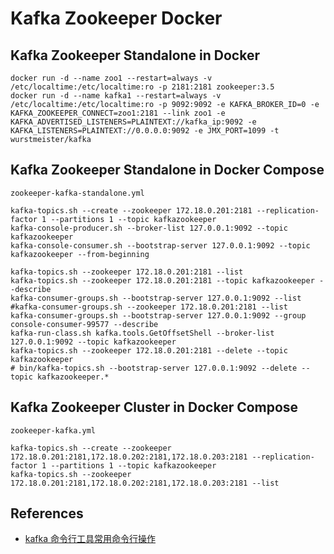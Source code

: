# Kafka Zookeeper Docker

## Kafka Zookeeper Standalone in Docker
```
docker run -d --name zoo1 --restart=always -v /etc/localtime:/etc/localtime:ro -p 2181:2181 zookeeper:3.5
docker run -d --name kafka1 --restart=always -v /etc/localtime:/etc/localtime:ro -p 9092:9092 -e KAFKA_BROKER_ID=0 -e KAFKA_ZOOKEEPER_CONNECT=zoo1:2181 --link zoo1 -e KAFKA_ADVERTISED_LISTENERS=PLAINTEXT://kafka_ip:9092 -e KAFKA_LISTENERS=PLAINTEXT://0.0.0.0:9092 -e JMX_PORT=1099 -t wurstmeister/kafka
```

## Kafka Zookeeper Standalone in Docker Compose
`zookeeper-kafka-standalone.yml`

```
kafka-topics.sh --create --zookeeper 172.18.0.201:2181 --replication-factor 1 --partitions 1 --topic kafkazookeeper
kafka-console-producer.sh --broker-list 127.0.0.1:9092 --topic kafkazookeeper
kafka-console-consumer.sh --bootstrap-server 127.0.0.1:9092 --topic kafkazookeeper --from-beginning

kafka-topics.sh --zookeeper 172.18.0.201:2181 --list
kafka-topics.sh --zookeeper 172.18.0.201:2181 --topic kafkazookeeper --describe
kafka-consumer-groups.sh --bootstrap-server 127.0.0.1:9092 --list
#kafka-consumer-groups.sh --zookeeper 172.18.0.201:2181 --list
kafka-consumer-groups.sh --bootstrap-server 127.0.0.1:9092 --group console-consumer-99577 --describe
kafka-run-class.sh kafka.tools.GetOffsetShell --broker-list 127.0.0.1:9092 --topic kafkazookeeper
kafka-topics.sh --zookeeper 172.18.0.201:2181 --delete --topic kafkazookeeper
# bin/kafka-topics.sh --bootstrap-server 127.0.0.1:9092 --delete --topic kafkazookeeper.*
```

## Kafka Zookeeper Cluster in Docker Compose
`zookeeper-kafka.yml`

```
kafka-topics.sh --create --zookeeper 172.18.0.201:2181,172.18.0.202:2181,172.18.0.203:2181 --replication-factor 1 --partitions 1 --topic kafkazookeeper
kafka-topics.sh --zookeeper 172.18.0.201:2181,172.18.0.202:2181,172.18.0.203:2181 --list
```

## References
- [kafka 命令行工具常用命令行操作](https://blog.csdn.net/asd136912/article/details/103735037)